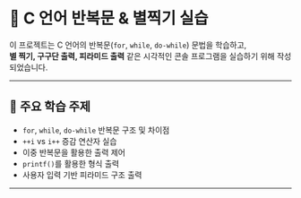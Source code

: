 # 🌟 C 언어 반복문 & 별찍기 실습

이 프로젝트는 C 언어의 반복문(`for`, `while`, `do-while`) 문법을 학습하고,  
**별 찍기, 구구단 출력, 피라미드 출력** 같은 시각적인 콘솔 프로그램을 실습하기 위해 작성되었습니다.

---

## 📌 주요 학습 주제

- `for`, `while`, `do-while` 반복문 구조 및 차이점
- `++i` vs `i++` 증감 연산자 실습
- 이중 반복문을 활용한 출력 제어
- `printf()`를 활용한 형식 출력
- 사용자 입력 기반 피라미드 구조 출력

---
